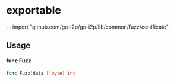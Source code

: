 # exportable
--
    import "github.com/go-i2p/go-i2p/lib/common/fuzz/certificate"


## Usage

#### func  Fuzz

```go
func Fuzz(data []byte) int
```
